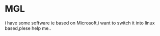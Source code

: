 # MGL
i have some software ie based on Microsoft,i want to switch it into linux based,plese help me..

